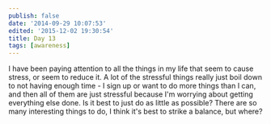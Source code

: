 ```yaml
---
publish: false
date: '2014-09-29 10:07:53'
edited: '2015-12-02 19:30:54'
title: Day 13
tags: [awareness]
---
```


I have been paying attention to all the things in my life that seem to cause stress, or seem to reduce it. A lot of the stressful things really just boil down to not having enough time - I sign up or want to do more things than I can, and then all of them are just stressful because I'm worrying about getting everything else done. Is it best to just do as little as possible? There are so many interesting things to do, I think it's best to strike a balance, but where? 
